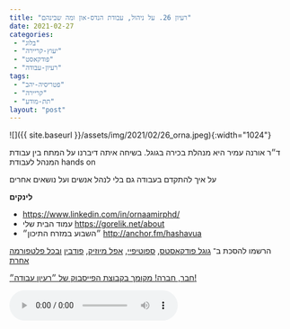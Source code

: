 ```yaml
---
title: "רעיון 26. על ניהול, עבודת הנדס-און ומה שבינהם"
date: 2021-02-27
categories: 
 - "בלוג"
 - "יעוץ-קריירה"
 - "פודקאסט"
 - "רעיון-עבודה"
tags: 
 - "פטריסיה-יהב"
 - "קריירה"
 - "תת-מודע"
layout: "post"
---
```


![]({{ site.baseurl }}/assets/img/2021/02/26_orna.jpeg){:width="1024"}

ד״ר אורנה עמיר היא מנהלת בכירה בגוגל. בשיחה איתה דיברנו על המתח בין עבודת המנהל לעבודת hands on

על איך להתקדם בעבודה גם בלי לנהל אנשים ועל נושאים אחרים

**לינקים** 

* [<https://www.linkedin.com/in/ornaamirphd/>](https://www.linkedin.com/in/ornaamirphd/)  
* עמוד הבית שלי [<https://gorelik.net/about>](https://gorelik.net/about)  
* ״השבוע במזרח התיכון״ [<http://anchor.fm/hashavua>](http://anchor.fm/hashavua) 

הרשמו להסכת ב־ [גוגל פודקאסטס](https://podcasts.google.com/feed/aHR0cHM6Ly9mZWVkLnBvZGJlYW4uY29tL2JvcmlzZ29yZWxpa3BoZC9mZWVkLnhtbA), [ספוטיפיי](https://open.spotify.com/show/51XJ9Wd4A5xL1IfU0wHT2Y), [אפל מיוזיק](https://podcasts.apple.com/il/podcast/%D7%A8%D7%A2%D7%99%D7%95%D7%9F-%D7%A2%D7%91%D7%95%D7%93%D7%94-%D7%A0%D7%99%D7%94%D7%95%D7%9C-%D7%A9%D7%95%D7%95%D7%A7-%D7%A7%D7%A8%D7%99%D7%99%D7%A8%D7%94/id1542636914), [פודבין](https://borisgorelikphd.podbean.com/) [ובכל פלטפורמה אחרת](https://feed.podbean.com/borisgorelikphd/feed.xml)

[חבר, חברה! מקומך בקבוצת הפייסבוק של ״רעיון עבודה״!](https://www.facebook.com/reayonavodapodcast)

<audio controls src="https://mcdn.podbean.com/mf/web/nbycq2/26_orna.mp3" class=" wp-block-audio"></audio>
